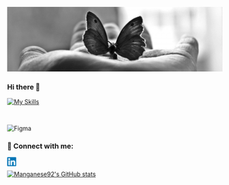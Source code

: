 <p align="center">
  <a href="" target="_blank" rel="noreferrer"><img src="./images/Banner.jpeg" alt="my banner"></a>
</p>


### Hi there 👋

<!--
**Manganese92/Manganese92** is a ✨ _special_ ✨ repository because its `README.md` (this file) appears on your GitHub profile.

Here are some ideas to get you started:

- 🔭 I’m currently working on ...
- 🌱 I’m currently learning ...
- 👯 I’m looking to collaborate on ...
- 🤔 I’m looking for help with ...
- 💬 Ask me about ...
- 📫 How to reach me: ...
- 😄 Pronouns: ...
- ⚡ Fun fact: ...
-->


[![My Skills](https://skills.thijs.gg/icons?i=figma,c,git&theme=dark)](https://skills.thijs.gg)


</br>

![Figma](https://img.shields.io/badge/Figma-F24E1E?style=for-the-badge&logo=figma&logoColor=white)
</br>

### 🤝 Connect with me:
<a href="https://www.linkedin.com/in/morgane-regnaut-055402224/"><img align="left" src="https://raw.githubusercontent.com/Manganese92/Manganese92/main/images/linkedin.svg" alt="Yu Shi | LinkedIn" width="21px"/></a>

</br>

[![Manganese92's GitHub stats](https://github-readme-stats.vercel.app/api?username=Manganese92&show_icons=true&theme=radical)](https://github.com/Manganese92/github-readme-stats)
